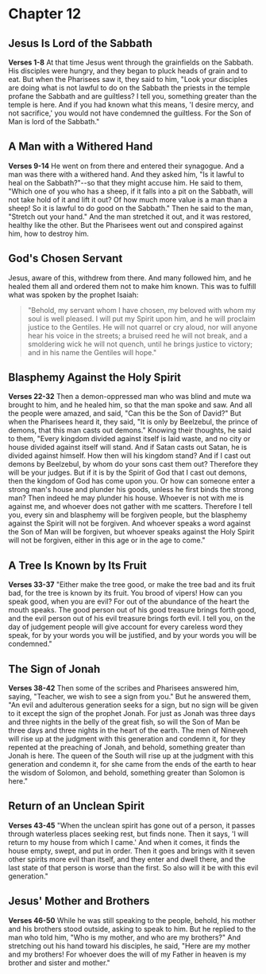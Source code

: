 # Chapter 12
## Jesus Is Lord of the Sabbath
**Verses 1-8**
At that time Jesus went through the grainfields on the Sabbath. His disciples were hungry, and they began to pluck heads of grain and to eat. But when the Pharisees saw it, they said to him, "Look your disciples are doing what is not lawful to do on the Sabbath the priests in the temple profane the Sabbath and are guiltless? I tell you, something greater than the temple is here. And if you had known what this means, 'I desire mercy, and not sacrifice,' you would not have condemned the guiltless. For the Son of Man is lord of the Sabbath."

## A Man with a Withered Hand
**Verses 9-14**
He went on from there and entered their synagogue. And a man was there with a withered hand. And they asked him, "Is it lawful to heal on the Sabbath?"--so that they might accuse him. He said to them, "Which one of you who has a sheep, if it falls into a pit on the Sabbath, will not take hold of it and lift it out? Of how much more value is a man than a sheep! So it is lawful to do good on the Sabbath." Then he said to the man, "Stretch out your hand." And the man stretched it out, and it was restored, healthy like the other. But the Pharisees went out and conspired against him, how to destroy him.

## God's Chosen Servant
Jesus, aware of this, withdrew from there. And many followed him, and he healed them all and ordered them not to make him known. This was to fulfill what was spoken by the prophet Isaiah:

> "Behold, my servant whom I have chosen,
> my beloved with whom my soul is well pleased.
> I will put my Spirit upon him,
> and he will proclaim justice to the Gentiles.
> He will not quarrel or cry aloud,
> nor will anyone hear his voice in the streets;
> a bruised reed he will not break, and a smoldering wick he will not quench,
> until he brings justice to victory;
> and in his name the Gentiles will hope."

## Blasphemy Against the Holy Spirit
**Verses 22-32**
Then a demon-oppressed man who was blind and mute wa brought to him, and he healed him, so that the man spoke and saw. And all the people were amazed, and said, "Can this be the Son of David?" But when the Pharisees heard it, they said, "It is only by Beelzebul, the prince of demons, that this man casts out demons." Knowing their thoughts, he said to them, "Every kingdom divided against itself is laid waste, and no city or house divided against itself will stand. And if Satan casts out Satan, he is divided against himself. How then will his kingdom stand? And if I cast out demons by Beelzebul, by whom do your sons cast them out? Therefore they will be your judges. But if it is by the Spirit of God that I cast out demons, then the kingdom of God has come upon you. Or how can someone enter a strong man's house and plunder his goods, unless he first binds the strong man? Then indeed he may plunder his house. Whoever is not with me is against me, and whoever does not gather with me scatters. Therefore I tell you, every sin and blasphemy will be forgiven people, but the blasphemy against the Spirit will not be forgiven. And whoever speaks a word against the Son of Man will be forgiven, but whoever speaks against the Holy Spirit will not be forgiven, either in this age or in the age to come."

## A Tree Is Known by Its Fruit
**Verses 33-37**
"Either make the tree good, or make the tree bad and its fruit bad, for the tree is known by its fruit. You brood of vipers! How can you speak good, when you are evil? For out of the abundance of the heart the mouth speaks. The good person out of his good treasure brings forth good, and the evil person out of his evil treasure brings forth evil. I tell you, on the day of judgement people will give account for every careless word they speak, for by your words you will be justified, and by your words you will be condemned."

## The Sign of Jonah
**Verses 38-42**
Then some of the scribes and Pharisees answered him, saying, "Teacher, we wish to see a sign from you." But he answered them, "An evil and adulterous generation seeks for a sign, but no sign will be given to it except the sign of the prophet Jonah. For just as Jonah was three days and three nights in the belly of the great fish, so will the Son of Man be three days and three nights in the heart of the earth. The men of Nineveh will rise up at the judgment with this generation and condemn it, for they repented at the preaching of Jonah, and behold, something greater than Jonah is here. The queen of the South will rise up at the judgment with this generation and condemn it, for she came from the ends of the earth to hear the wisdom of Solomon, and behold, something greater than Solomon is here."

## Return of an Unclean Spirit
**Verses 43-45**
"When the unclean spirit has gone out of a person, it passes through waterless places seeking rest, but finds none. Then it says, 'I will return to my house from which I came.' And when it comes, it finds the house empty, swept, and put in order. Then it goes and brings with it seven other spirits more evil than itself, and they enter and dwell there, and the last state of that person is worse than the first. So also will it be with this evil generation."

## Jesus' Mother and Brothers
**Verses 46-50**
While he was still speaking to the people, behold, his mother and his brothers stood outside, asking to speak to him. But he replied to the man who told him, "Who is my mother, and who are my brothers?" And stretching out his hand toward his disciples, he said, "Here are my mother and my brothers! For whoever does the will of my Father in heaven is my brother and sister and mother."
